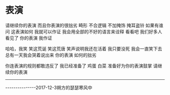 # 表演

请继续你的表演
而且你表演的很拙劣
畸形
不合逻辑
不加掩饰
掩耳盗铃
如果有谁问
这表演如何
我就可以作证
我会用全部的不好的语言来诠释
看看吧
我们好多人看见了
你的表演
我作证

哈哈，我笑
笑这荒诞
笑这荒唐
笑声说明我还在活着
我只要没死
我会一直笑下去
总有一天我会哭着说出来
你的表演
如何的拙劣

你连表演的规则都敢违反了
我已经准备了
鸡蛋
白菜
准备好为你的表演鼓掌
请继续你的表演

---
---------------2017-12-3朔方的瑟瑟寒风中